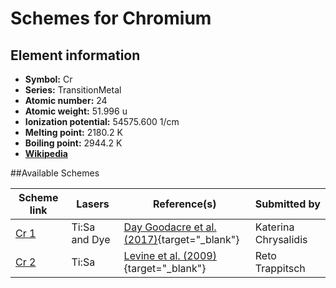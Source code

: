 # Schemes for Chromium

## Element information

- **Symbol:** Cr
- **Series:** TransitionMetal
- **Atomic number:** 24
- **Atomic weight:** 51.996 u
- **Ionization potential:** 54575.600 1/cm
- **Melting point:** 2180.2 K
- **Boiling point:** 2944.2 K
- [**Wikipedia**](https://en.wikipedia.org/wiki/Chromium)

##Available Schemes

|       Scheme link       |    Lasers     |                                       Reference(s)                                       |     Submitted by     |
| ----------------------- | ------------- | ---------------------------------------------------------------------------------------- | -------------------- |
| [Cr 1](../cr/cr-001.md) | Ti:Sa and Dye | [Day Goodacre et al. (2017)](https://doi.org/10.1016/j.sab.2017.01.001){target="_blank"} | Katerina Chrysalidis |
| [Cr 2](../cr/cr-002.md) | Ti:Sa         | [Levine et al. (2009)](https://doi.org/10.1063/1.3115614){target="_blank"}               | Reto Trappitsch      |
